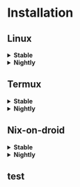 # Installation

## Linux

<details>
  <summary><b>Stable</b></summary>

```bash
curl -sSfL https://raw.githubusercontent.com/not-scripter/dotfiles/main/install/setup.sh | sudo bash -s
```

</details>

<details>
  <summary><b>Nightly</b></summary>
   
```bash
curl -sSfL https://raw.githubusercontent.com/not-scripter/dotfiles/nightly/install/setup.sh | sudo bash -s -- -b nightly
```
</details>

## Termux

<details>
  <summary><b>Stable</b></summary>

```bash
curl -sSfL https://raw.githubusercontent.com/not-scripter/dotfiles/main/install/setup.sh | bash -s
```

</details>

<details>
  <summary><b>Nightly</b></summary>
   
```bash
curl -sSfL https://raw.githubusercontent.com/not-scripter/dotfiles/nightly/install/setup.sh | bash -s -- -b nightly
```
</details>

## Nix-on-droid

<details>
  <summary><b>Stable</b></summary>

```bash
curl -sSfL https://raw.githubusercontent.com/not-scripter/dotfiles/main/install/nix-on-droid.sh | bash -s
```

</details>

<details>
  <summary><b>Nightly</b></summary>

```bash
curl -sSfL https://raw.githubusercontent.com/not-scripter/dotfiles/nightly/install/nix-on-droid.sh | bash -s -- -b nightly
```

</details>

## test
